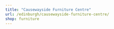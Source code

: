 ```yaml
---
title: "Causewayside Furniture Centre"
url: /edinburgh/causewayside-furniture-centre/
shop: furniture
---
```

